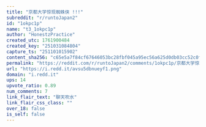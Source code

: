 ```yaml
---
title: "京都大学惊现蜘蛛侠 !!!"
subreddit: "r/runtoJapan2"
id: "1okpc1p"
name: "t3_1okpc1p"
author: "HonestzPractice"
created_utc: 1761900484
created_key: "251031084804"
capture_ts: "251101015902"
content_sha256: "c65e5a7f84cf67646053bc28fbf045a95ec56a625d0db03cc52c0f22af7dcc74"
permalink: "https://reddit.com/r/runtoJapan2/comments/1okpc1p/京都大学惊现蜘蛛侠/"
url: "https://i.redd.it/avsu5dbnueyf1.png"
domain: "i.redd.it"
ups: 14
upvote_ratio: 0.89
num_comments: 7
link_flair_text: "聊天吹水"
link_flair_css_class: ""
over_18: false
is_self: false
---
```



